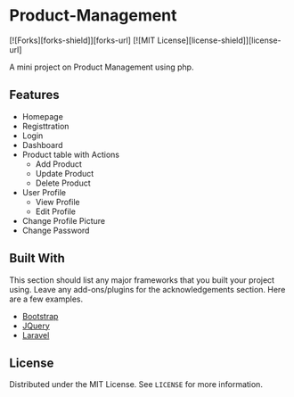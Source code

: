 # Product-Management
[![Forks][forks-shield]][forks-url]
[![MIT License][license-shield]][license-url]


A mini project on Product Management using php. 

## Features
  * Homepage
  * Registtration
  * Login
  * Dashboard
  * Product table with Actions
    * Add Product
    * Update Product
    * Delete Product
  * User Profile
    * View Profile
    * Edit Profile
  * Change Profile Picture
  * Change Password

## Built With
This section should list any major frameworks that you built your project using. Leave any add-ons/plugins for the acknowledgements section. Here are a few examples.
* [Bootstrap](https://getbootstrap.com)
* [JQuery](https://jquery.com)
* [Laravel](https://laravel.com)
 
## License

Distributed under the MIT License. See `LICENSE` for more information.
